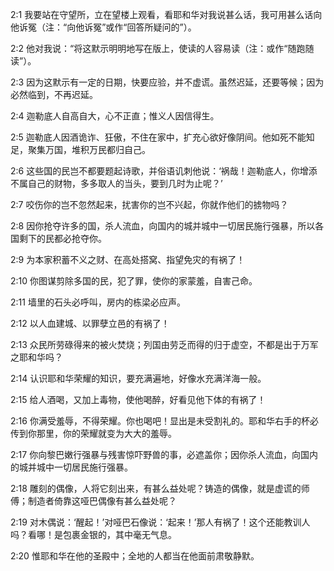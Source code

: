 <a id="1"></a>2:1  我要站在守望所，立在望楼上观看，看耶和华对我说甚么话，我可用甚么话向他诉冤（注：“向他诉冤”或作“回答所疑问的”）。  

<a id="2"></a>2:2  他对我说：“将这默示明明地写在版上，使读的人容易读（注：或作“随跑随读”）。  

<a id="3"></a>2:3  因为这默示有一定的日期，快要应验，并不虚谎。虽然迟延，还要等候；因为必然临到，不再迟延。  

<a id="4"></a>2:4  迦勒底人自高自大，心不正直；惟义人因信得生。  

<a id="5"></a>2:5  迦勒底人因酒诡诈、狂傲，不住在家中，扩充心欲好像阴间。他如死不能知足，聚集万国，堆积万民都归自己。  

<a id="6"></a>2:6  这些国的民岂不都要题起诗歌，并俗语讥刺他说：‘祸哉！迦勒底人，你增添不属自己的财物，多多取人的当头，要到几时为止呢？’  

<a id="7"></a>2:7  咬伤你的岂不忽然起来，扰害你的岂不兴起，你就作他们的掳物吗？  

<a id="8"></a>2:8  因你抢夺许多的国，杀人流血，向国内的城并城中一切居民施行强暴，所以各国剩下的民都必抢夺你。  

<a id="9"></a>2:9  为本家积蓄不义之财、在高处搭窝、指望免灾的有祸了！  

<a id="10"></a>2:10  你图谋剪除多国的民，犯了罪，使你的家蒙羞，自害己命。  

<a id="11"></a>2:11  墙里的石头必呼叫，房内的栋梁必应声。  

<a id="12"></a>2:12  以人血建城、以罪孽立邑的有祸了！  

<a id="13"></a>2:13  众民所劳碌得来的被火焚烧；列国由劳乏而得的归于虚空，不都是出于万军之耶和华吗？  

<a id="14"></a>2:14  认识耶和华荣耀的知识，要充满遍地，好像水充满洋海一般。  

<a id="15"></a>2:15  给人酒喝，又加上毒物，使他喝醉，好看见他下体的有祸了！  

<a id="16"></a>2:16  你满受羞辱，不得荣耀。你也喝吧！显出是未受割礼的。耶和华右手的杯必传到你那里，你的荣耀就变为大大的羞辱。  

<a id="17"></a>2:17  你向黎巴嫩行强暴与残害惊吓野兽的事，必遮盖你；因你杀人流血，向国内的城并城中一切居民施行强暴。  

<a id="18"></a>2:18  雕刻的偶像，人将它刻出来，有甚么益处呢？铸造的偶像，就是虚谎的师傅；制造者倚靠这哑巴偶像有甚么益处呢？  

<a id="19"></a>2:19  对木偶说：‘醒起！’对哑巴石像说：‘起来！’那人有祸了！这个还能教训人吗？看哪！是包裹金银的，其中毫无气息。  

<a id="20"></a>2:20  惟耶和华在他的圣殿中；全地的人都当在他面前肃敬静默。  
